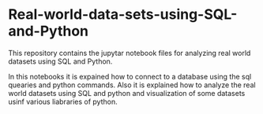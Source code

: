 # Real-world-data-sets-using-SQL-and-Python
This repository contains the jupytar notebook files for analyzing real world datasets using SQL and Python.

In this notebooks it is expained how to connect to a database using the sql quearies and python commands.
Also it is explained how to analyze the real world datasets using SQL and python and visualization of some datasets usinf various liabraries of python. 
